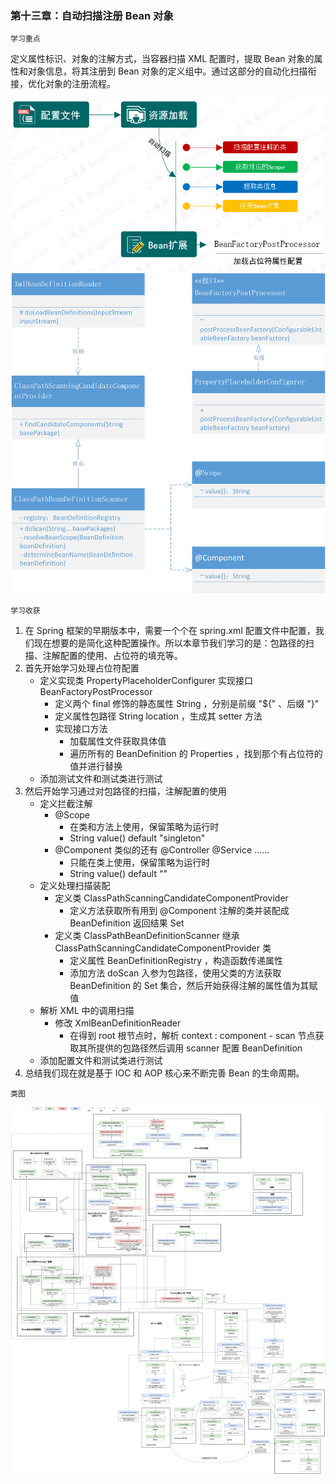 ### 第十三章：自动扫描注册 Bean 对象

`学习重点`

定义属性标识、对象的注解方式，当容器扫描 XML 配置时，提取 Bean 对象的属性和对象信息，将其注册到 Bean 对象的定义组中。通过这部分的自动化扫描衔接，优化对象的注册流程。

<img src="./pic/spring13_1.png">

<img src="./pic/spring13_2.png">

`学习收获`

1. 在 Spring 框架的早期版本中，需要一个个在 spring.xml 配置文件中配置，我们现在想要的是简化这种配置操作。所以本章节我们学习的是：包路径的扫描、注解配置的使用、占位符的填充等。
2. 首先开始学习处理占位符配置
    - 定义实现类 PropertyPlaceholderConfigurer 实现接口 BeanFactoryPostProcessor
        - 定义两个 final 修饰的静态属性 String ，分别是前缀 "${" 、后缀 "}"
        - 定义属性包路径 String location ，生成其 setter 方法
        - 实现接口方法
            - 加载属性文件获取具体值
            - 遍历所有的 BeanDefinition 的 Properties ，找到那个有占位符的值并进行替换
    - 添加测试文件和测试类进行测试
3. 然后开始学习通过对包路径的扫描，注解配置的使用
    - 定义拦截注解
        - @Scope
            - 在类和方法上使用，保留策略为运行时
            - String value() default "singleton"
        - @Component 类似的还有 @Controller @Service ......
            - 只能在类上使用，保留策略为运行时
            - String value() default ""
    - 定义处理扫描装配
        - 定义类 ClassPathScanningCandidateComponentProvider
            - 定义方法获取所有用到 @Component 注解的类并装配成 BeanDefinition 返回结果 Set
        - 定义类 ClassPathBeanDefinitionScanner 继承 ClassPathScanningCandidateComponentProvider 类
            - 定义属性 BeanDefinitionRegistry ，构造函数传递属性
            - 添加方法 doScan 入参为包路径，使用父类的方法获取 BeanDefinition 的 Set 集合，然后开始获得注解的属性值为其赋值
    - 解析 XML 中的调用扫描
        - 修改 XmlBeanDefinitionReader
            - 在得到 root 根节点时，解析 context : component - scan 节点获取其所提供的包路径然后调用 scanner 配置 BeanDefinition
    - 添加配置文件和测试类进行测试
4. 总结我们现在就是基于 IOC 和 AOP 核心来不断完善 Bean 的生命周期。

`类图`

<img src="./pic/spring13_类图.drawio.png">